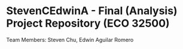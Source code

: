 # StevenCEdwinA - Final (Analysis) Project Repository (ECO 32500)
Team Members: Steven Chu, Edwin Aguilar Romero
